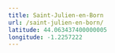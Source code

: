 ```yaml
---
title: Saint-Julien-en-Born
url: /saint-julien-en-born/
latitude: 44.063437400000005
longitude: -1.2257222
---
```

